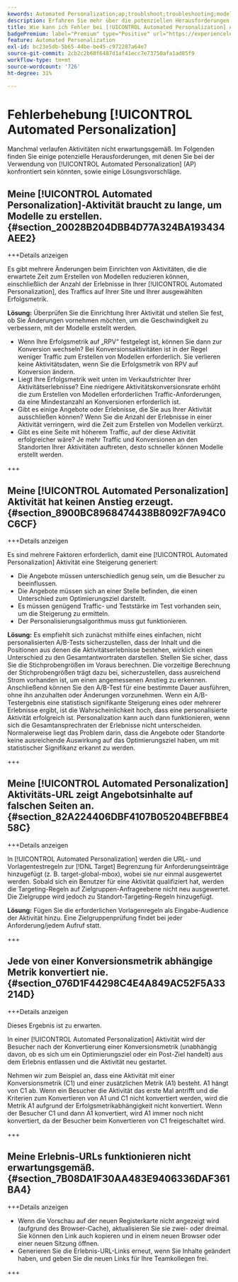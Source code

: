 ```yaml
---
kewords: Automated Personalization;ap;troublshoot;troubleshooting;model;lift
description: Erfahren Sie mehr über die potenziellen Herausforderungen bei der Verwendung von [!UICONTROL Automated Personalization] (AP)-Aktivitäten in Adobe Target und lernen Sie Lösungsvorschläge kennen.
title: Wie kann ich Fehler bei [!UICONTROL Automated Personalization] Aktivitäten beheben?
badgePremium: label="Premium" type="Positive" url="https://experienceleague.adobe.com/docs/target/using/introduction/intro.html?lang=de#premium newtab=true" tooltip="Hier finden Sie Informationen zum Lieferumfang von Target Premium."
feature: Automated Personalization
exl-id: bc23e5db-5b65-44be-be45-c972287a64e7
source-git-commit: 2cb2c2b68f6487d1af41ecc7e73750afa1ad85f9
workflow-type: tm+mt
source-wordcount: '726'
ht-degree: 31%

---
```


# Fehlerbehebung [!UICONTROL Automated Personalization]

Manchmal verlaufen Aktivitäten nicht erwartungsgemäß. Im Folgenden finden Sie einige potenzielle Herausforderungen, mit denen Sie bei der Verwendung von [!UICONTROL Automated Personalization] (AP) konfrontiert sein könnten, sowie einige Lösungsvorschläge.

## Meine [!UICONTROL Automated Personalization]-Aktivität braucht zu lange, um Modelle zu erstellen. {#section_20028B204DBB4D77A324BA193434AEE2}

+++Details anzeigen

Es gibt mehrere Änderungen beim Einrichten von Aktivitäten, die die erwartete Zeit zum Erstellen von Modellen reduzieren können, einschließlich der Anzahl der Erlebnisse in Ihrer [!UICONTROL Automated Personalization], des Traffics auf Ihrer Site und Ihrer ausgewählten Erfolgsmetrik.

**Lösung:** Überprüfen Sie die Einrichtung Ihrer Aktivität und stellen Sie fest, ob Sie Änderungen vornehmen möchten, um die Geschwindigkeit zu verbessern, mit der Modelle erstellt werden.

* Wenn Ihre Erfolgsmetrik auf „RPV“ festgelegt ist, können Sie dann zur Konversion wechseln? Bei Konversionsaktivitäten ist in der Regel weniger Traffic zum Erstellen von Modellen erforderlich. Sie verlieren keine Aktivitätsdaten, wenn Sie die Erfolgsmetrik von RPV auf Konversion ändern.
* Liegt Ihre Erfolgsmetrik weit unten im Verkaufstrichter Ihrer Aktivitätserlebnisse? Eine niedrigere Aktivitätskonversionsrate erhöht die zum Erstellen von Modellen erforderlichen Traffic-Anforderungen, da eine Mindestanzahl an Konversionen erforderlich ist.
* Gibt es einige Angebote oder Erlebnisse, die Sie aus Ihrer Aktivität ausschließen können? Wenn Sie die Anzahl der Erlebnisse in einer Aktivität verringern, wird die Zeit zum Erstellen von Modellen verkürzt.
* Gibt es eine Seite mit höherem Traffic, auf der diese Aktivität erfolgreicher wäre? Je mehr Traffic und Konversionen an den Standorten Ihrer Aktivitäten auftreten, desto schneller können Modelle erstellt werden.

+++

## Meine [!UICONTROL Automated Personalization] Aktivität hat keinen Anstieg erzeugt. {#section_8900BC8968474438B8092F7A94C0C6CF}

+++Details anzeigen

Es sind mehrere Faktoren erforderlich, damit eine [!UICONTROL Automated Personalization] Aktivität eine Steigerung generiert:

* Die Angebote müssen unterschiedlich genug sein, um die Besucher zu beeinflussen.
* Die Angebote müssen sich an einer Stelle befinden, die einen Unterschied zum Optimierungsziel darstellt.
* Es müssen genügend Traffic- und Teststärke im Test vorhanden sein, um die Steigerung zu ermitteln.
* Der Personalisierungsalgorithmus muss gut funktionieren.

**Lösung:** Es empfiehlt sich zunächst mithilfe eines einfachen, nicht personalisierten A/B-Tests sicherzustellen, dass der Inhalt und die Positionen aus denen die Aktivitätserlebnisse bestehen, wirklich einen Unterschied zu den Gesamtantwortraten darstellen. Stellen Sie sicher, dass Sie die Stichprobengrößen im Voraus berechnen. Die vorzeitige Berechnung der Stichprobengrößen trägt dazu bei, sicherzustellen, dass ausreichend Strom vorhanden ist, um einen angemessenen Anstieg zu erkennen. Anschließend können Sie den A/B-Test für eine bestimmte Dauer ausführen, ohne ihn anzuhalten oder Änderungen vorzunehmen. Wenn ein A/B-Testergebnis eine statistisch signifikante Steigerung eines oder mehrerer Erlebnisse ergibt, ist die Wahrscheinlichkeit hoch, dass eine personalisierte Aktivität erfolgreich ist. Personalization kann auch dann funktionieren, wenn sich die Gesamtansprechraten der Erlebnisse nicht unterscheiden. Normalerweise liegt das Problem darin, dass die Angebote oder Standorte keine ausreichende Auswirkung auf das Optimierungsziel haben, um mit statistischer Signifikanz erkannt zu werden.

+++

## Meine [!UICONTROL Automated Personalization] Aktivitäts-URL zeigt Angebotsinhalte auf falschen Seiten an. {#section_82A224406DBF4107B05204BEFBBE458C}

+++Details anzeigen

In [!UICONTROL Automated Personalization] werden die URL- und Vorlagentestregeln zur [!DNL Target] Begrenzung für Anforderungseinträge hinzugefügt (z. B. target-global-mbox), wobei sie nur einmal ausgewertet werden. Sobald sich ein Benutzer für eine Aktivität qualifiziert hat, werden die Targeting-Regeln auf Zielgruppen-Anfrageebene nicht neu ausgewertet. Die Zielgruppe wird jedoch zu Standort-Targeting-Regeln hinzugefügt.

**Lösung:** Fügen Sie die erforderlichen Vorlagenregeln als Eingabe-Audience der Aktivität hinzu. Eine Zielgruppenprüfung findet bei jeder Anforderung/jedem Aufruf statt.

+++

## Jede von einer Konversionsmetrik abhängige Metrik konvertiert nie. {#section_076D1F44298C4E4A849AC52F5A33214D}

+++Details anzeigen

Dieses Ergebnis ist zu erwarten.

In einer [!UICONTROL Automated Personalization] Aktivität wird der Besucher nach der Konvertierung einer Konversionsmetrik (unabhängig davon, ob es sich um ein Optimierungsziel oder ein Post-Ziel handelt) aus dem Erlebnis entlassen und die Aktivität neu gestartet.

Nehmen wir zum Beispiel an, dass eine Aktivität mit einer Konversionsmetrik (C1) und einer zusätzlichen Metrik (A1) besteht. A1 hängt von C1 ab. Wenn ein Besucher die Aktivität das erste Mal antrifft und die Kriterien zum Konvertieren von A1 und C1 nicht konvertiert werden, wird die Metrik A1 aufgrund der Erfolgsmetrikabhängigkeit nicht konvertiert. Wenn der Besucher C1 und dann A1 konvertiert, wird A1 immer noch nicht konvertiert, da der Besucher beim Konvertieren von C1 freigeschaltet wird.

+++

## Meine Erlebnis-URLs funktionieren nicht erwartungsgemäß.  {#section_7B08DA1F30AA483E9406336DAF361BA4}

+++Details anzeigen

* Wenn die Vorschau auf der neuen Registerkarte nicht angezeigt wird (aufgrund des Browser-Cache), aktualisieren Sie sie zwei- oder dreimal. Sie können den Link auch kopieren und in einem neuen Browser oder einer neuen Sitzung öffnen.
* Generieren Sie die Erlebnis-URL-Links erneut, wenn Sie Inhalte geändert haben, und geben Sie die neuen Links für Ihre Teamkollegen frei.

+++
